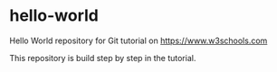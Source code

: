 # hello-world
Hello World repository for Git tutorial on https://www.w3schools.com

This repository is build step by step in the tutorial.
